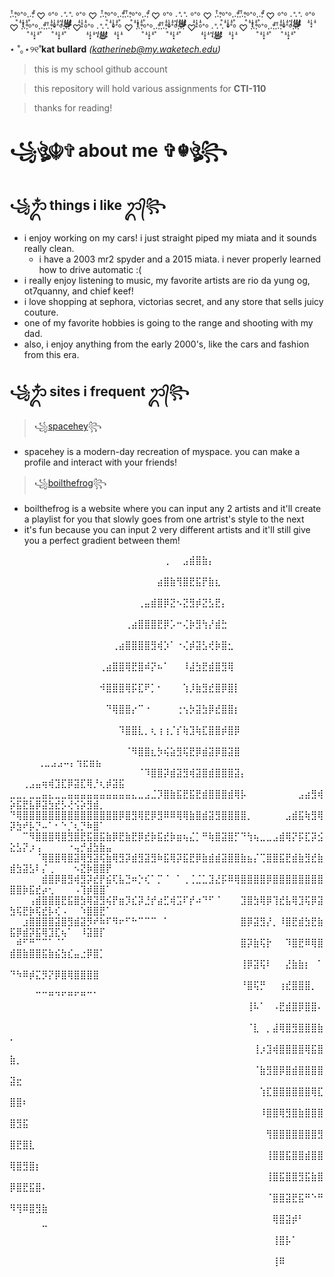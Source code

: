 ‧̍̊·̊‧̥°̩̥˚̩̩̥͙°̩̥‧̥·̊‧̍̊ ♡ °̩̥˚̩̩̥͙°̩̥ ·͙*̩̩͙˚̩̥̩̥*̩̩̥͙·̩̩̥͙*̩̩̥͙˚̩̥̩̥*̩̩͙‧͙ °̩̥˚̩̩̥͙°̩̥ ♡ ‧̍̊·̊‧̥°̩̥˚̩̩̥͙°̩̥‧̥·̊‧̍̊‧̍̊·̊‧̥°̩̥˚̩̩̥͙°̩̥‧̥·̊‧̍̊ ♡ °̩̥˚̩̩̥͙°̩̥ ·͙*̩̩͙˚̩̥̩̥*̩̩̥͙·̩̩̥͙*̩̩̥͙˚̩̥̩̥*̩̩͙‧͙ °̩̥˚̩̩̥͙°̩̥ ♡ ‧̍̊·̊‧̥°̩̥˚̩̩̥͙°̩̥‧̥·̊‧̍̊‧̍̊·̊‧̥°̩̥˚̩̩̥͙°̩̥‧̥·̊‧̍̊ ♡ °̩̥˚̩̩̥͙°̩̥ ·͙*̩̩͙˚̩̥̩̥*̩̩̥͙·̩̩̥͙*̩̩̥͙˚̩̥̩̥*̩̩͙‧͙ °̩̥˚̩̩̥͙°̩̥ ♡ ‧̍̊·̊‧̥°̩̥˚̩̩̥͙°̩̥‧̥·̊‧̍̊‧̍̊·̊‧̥°̩̥˚̩̩̥͙°̩̥‧̥·̊‧̍̊ ♡ °̩̥˚̩̩̥͙°̩̥ ·͙*̩̩͙˚̩̥̩̥*̩̩̥͙·̩̩̥͙*̩̩̥͙˚̩̥̩̥*̩̩͙‧͙ °̩̥˚̩̩̥͙°̩̥ ♡ ‧̍̊·̊‧̥°̩̥˚̩̩̥͙°̩̥‧̥·̊‧̍̊‧̍̊·̊‧̥°̩̥˚̩̩̥͙°̩̥‧̥·̊‧̍̊ ♡ °̩̥˚̩̩̥͙°̩̥ ·͙*̩̩͙˚̩̥̩̥*̩̩̥͙·̩̩̥͙*̩̩̥͙˚̩̥̩̥*̩̩͙‧͙ °̩̥˚̩̩̥͙°̩̥ ♡ ‧̍̊·̊‧̥°̩̥˚̩̩̥͙°̩̥‧̥·̊‧̍̊‧̍̊·̊‧̥°̩̥˚̩̩̥͙°̩̥‧̥·̊‧̍̊ 



⋆ ˚｡⋆୨୧˚**kat bullard**
*(katherineb@my.waketech.edu)*

>this is my school github account

>this repository will hold various assignments for **CTI-110**

>thanks for reading!

# ꧁ঔৣ☬✞ about me ✞☬ঔৣ꧂
## ꧁ᬊᬁ things i like ᬊ᭄꧂
* i enjoy working on my cars! i just straight piped my miata and it sounds really clean.
  * i have a 2003 mr2 spyder and a 2015 miata. i never properly learned how to drive automatic :(
* i really enjoy listening to music, my favorite artists are rio da yung og, ot7quanny, and chief keef!
* i love shopping at sephora, victorias secret, and any store that sells juicy couture.
* one of my favorite hobbies is going to the range and shooting with my dad.
* also, i enjoy anything from the early 2000's, like the cars and fashion from this era.
## ꧁ᬊᬁ sites i frequent ᬊ᭄꧂
>꧁[spacehey](https://spacehey.com/)꧂
- spacehey is a modern-day recreation of myspace. you can make a profile and interact with your friends!
>꧁[boilthefrog](http://boilthefrog.playlistmachinery.com/)꧂
- boilthefrog is a website where you can input any 2 artists and it'll create a playlist for you that slowly goes from one artrist's style to the next
- it's fun because you can input 2 very different artists and it'll still give you a perfect gradient between them!


⠀⠀⠀⠀⠀⠀⠀⠀⠀⠀⠀⠀⠀⠀⠀⠀⠀⠀⠀⠀⠀⠀⠀⠀⢀⠀⠀⣠⣾⣿⣷⡄⠀⠀⠀⠀⠀⠀⠀⠀⠀⠀⠀⠀⠀⠀⠀⠀⠀⠀⠀⠀⠀⠀⠀⠀⠀⠀⠀⠀⠀⠀⠀⠀⠀
⠀⠀⠀⠀⠀⠀⠀⠀⠀⠀⠀⠀⠀⠀⠀⠀⠀⠀⠀⠀⠀⠀⠀⣴⣿⣷⢻⣿⣟⣯⡟⣷⣆⠀⠀⠀⠀⠀⠀⠀⠀⠀⠀⠀⠀⠀⠀⠀⠀⠀⠀⠀⠀⠀⠀⠀⠀⠀⠀⠀⠀⠀⠀⠀⠀
⠀⠀⠀⠀⠀⠀⠀⠀⠀⠀⠀⠀⠀⠀⠀⠀⠀⠀⠀⠀⢀⣤⣾⣿⡿⣝⠢⣝⣻⡾⣝⣣⣟⡄⠀⠀⠀⠀⠀⠀⠀⠀⠀⠀⠀⠀⠀⠀⠀⠀⠀⠀⠀⠀⠀⠀⠀⠀⠀⠀⠀⠀⠀⠀⠀
⠀⠀⠀⠀⠀⠀⠀⠀⠀⠀⠀⠀⠀⠀⠀⠀⠀⠀⢀⣴⣿⣿⣿⣟⡿⡡⠒⢌⡷⣻⢳⡜⣾⣓⠀⠀⠀⠀⠀⠀⠀⠀⠀⠀⠀⠀⠀⠀⠀⠀⠀⠀⠀⠀⠀⠀⠀⠀⠀⠀⠀⠀⠀⠀⠀
⠀⠀⠀⠀⠀⠀⠀⠀⠀⠀⠀⠀⠀⠀⠀⠀⢀⣴⣿⣿⣿⣿⣻⢾⡱⠁⠐⢌⡾⣽⣣⢞⡷⣿⣂⠀⠀⠀⠀⠀⠀⠀⠀⠀⠀⠀⠀⠀⠀⠀⠀⠀⠀⠀⠀⠀⠀⠀⠀⠀⠀⠀⠀⠀⠀
⠀⠀⠀⠀⠀⠀⠀⠀⠀⠀⠀⠀⠀⠀⢀⣴⣿⣿⢿⣟⣿⠾⡝⠦⠁⠀⠀⠸⣼⣳⣟⣾⣿⣻⢿⠀⠀⠀⠀⠀⠀⠀⠀⠀⠀⠀⠀⠀⠀⠀⠀⠀⠀⠀⠀⠀⠀⠀⠀⠀⠀⠀⠀⠀⠀
⠀⠀⠀⠀⠀⠀⠀⠀⠀⠀⠀⠀⠀⠀⠺⣿⣿⣿⢿⡯⣏⠟⡁⠂⠀⠀⠀⢱⡸⣷⣻⣞⣿⡿⣿⡇⠀⠀⠀⠀⠀⠀⠀⠀⠀⠀⠀⠀⠀⠀⠀⠀⠀⠀⠀⠀⠀⠀⠀⠀⠀⠀⠀⠀⠀
⠀⠀⠀⠀⠀⠀⠀⠀⠀⠀⠀⠀⠀⠀⠀⠙⢿⣿⣿⡔⠉⠐⠀⠀⠀⠀⢐⢢⡳⣽⣳⡿⣞⣿⣿⡆⠀⠀⠀⠀⠀⠀⠀⠀⠀⠀⠀⠀⠀⠀⠀⠀⠀⠀⠀⠀⠀⠀⠀⠀⠀⠀⠀⠀⠀
⠀⠀⠀⠀⠀⠀⠀⠀⠀⠀⠀⠀⠀⠀⠀⠀⠀⠹⣿⣿⣇⡀⢆⢰⢰⡈⡎⢷⣹⢷⣏⣿⣿⡾⣿⡿⠀⠀⠀⠀⠀⠀⠀⠀⠀⠀⠀⠀⠀⠀⠀⠀⠀⠀⠀⠀⠀⠀⠀⠀⠀⠀⠀⠀⠀
⠀⠀⠀⠀⠀⠀⠀⠀⠀⠀⠀⠀⠀⠀⠀⠀⠀⠀⠈⠻⣿⣿⣆⡳⢮⣵⣻⢯⣟⡿⣾⣽⡿⣿⣽⣿⠀⠀⠀⠀⠀⠀⠀⠀⠀⠀⠀⠀⠀⠀⠀ ⠀⠀⢀⣀⣠⣠⠤⡄⢲⣖⣶⣦⠀⠀
⠀⠀⠀⠀⠀⠀⠀⠀⠀⠀⠀⠀⠀⠀⠀⠀⠀⠀⠀⠀⠈⠹⣿⣿⡽⣾⣽⣻⢾⣽⣿⣾⣿⣿⣿⣽⡄⠀⠀⠀⠀⠀⠀⠀⠀ ⠀⠀⢀⣠⣤⢶⢾⣹⣏⡿⣽⣏⢿⡘⢆⡾⣽⣯⠀⠀
⣀⣀⡀⣀⣀⣤⣄⣀⣀⣤⣤⣤⣤⣤⣤⣤⣤⣤⣤⣄⣀⣠⣈⡹⣿⣷⣯⣟⣯⣟⣾⣿⣿⣿⣾⢿⡧⠀⠀⠀⠀⠀⠀⠀⠀⣠⣴⣻⢾⡵⣯⣟⣧⡿⣽⣳⣞⡣⢜⢪⡵⣻⣾⡀⠀
⠙⢿⣿⣿⣿⣿⣿⣿⣿⣿⣿⣿⣿⣿⣿⣿⣿⡿⣿⣻⢿⣟⡿⣻⠿⠿⢿⢿⣷⣿⣾⣽⣻⣿⣿⣿⣿⡀⠀⠀⠀⠀⠀⣠⣾⣯⢷⣻⢿⡽⣳⠞⡧⡙⠤⠁⠂⠑⡈⢆⡙⠷⣿⠁⠀
⠀⠀⠉⠻⣿⣿⣿⢿⣿⣻⣿⣟⣯⣿⣯⣷⡿⣟⣷⣟⡿⣞⡷⣯⣞⡷⣶⢦⣌⡁⠛⢷⣿⣽⣿⡋⠙⢳⢦⣀⣀⣠⣾⢿⡝⡯⣏⡽⣪⣕⣣⡝⡰⢠⠀⠀⠀⠀⠐⢤⡚⣼⣳⣷⣤
⠀⠀⠀⠀⠈⢿⣿⣿⢿⣿⣽⢿⣻⣽⢯⣷⢿⣻⡽⣾⣻⣽⣻⠷⣯⢿⡽⣯⣟⡿⣷⣾⣾⣽⣿⣿⣷⣦⡌⢉⣿⣿⣯⣟⣾⣷⣻⣞⣷⣾⣳⣽⣣⠇⡌⢀⠀⠀⠀⠢⣝⡷⣿⣿⡟
⠀⠀⠀⠀⠀⣾⣿⡿⣿⣻⢾⣻⡽⣞⡟⣮⢏⣧⣙⠶⡑⢎⠁⡉⠈⠀⠁⢀⢈⣈⣁⣹⣜⡯⠿⢿⣿⣿⣿⣿⡿⣿⣿⣿⣿⣿⣿⣿⣿⣿⣿⡷⣯⣞⡴⢂⠀⠀⠀⠠⢹⡾⣿⣿⠁
⠀⠀⠀⢠⣾⣿⣿⣿⣟⣯⣿⣳⢿⣽⣻⢮⡟⣶⡹⣎⡽⣘⡞⣴⣋⢾⣩⠏⡞⠴⠙⠋⠈⠀⠀⠀⣹⣿⣳⢿⡿⢹⣞⣧⢿⣹⢯⡿⣽⣳⢯⣟⡷⢯⣞⡧⢎⠠⠀⠀⠱⣿⣿⣟⠁
⠀⠀⣰⣿⣿⣿⣿⣽⣿⣻⣾⣽⡻⠞⠷⠏⠻⠖⠋⠓⠉⠉⠉⠀⠁⠀⠀⠀⠀⠀⠀⠀⠀⠀⠀⠀⣿⡿⣽⣻⡜⡀⠸⣿⣟⣾⣳⣟⣷⣯⡿⣾⡽⣯⢿⣹⣏⢦⠁⠀⠸⣽⣿⡏⠀
⠀⠾⠋⠛⠉⠉⠁⠈⠁⠀⠀⠀⠀⠀⠀⠀⠀⠀⠀⠀⠀⠀⠀⠀⠀⠀⠀⠀⠀⠀⠀⠀⠀⠀⠀⠀⣿⡽⣷⢯⡗⠀⠀⠹⣿⣟⠿⢿⣿⣾⣿⣷⣿⣿⣯⣷⣮⣳⣎⣤⣐⡿⣿⡁⠀
⠀⠀⠀⠀⠀⠀⠀⠀⠀⠀⠀⠀⠀⠀⠀⠀⠀⠀⠀⠀⠀⠀⠀⠀⠀⠀⠀⠀⠀⠀⠀⠀⠀⠀⠀⠀⢸⡿⣽⢯⠇⠀⠀⣜⣷⣷⡆⠀⠁⠙⠳⠿⡾⣍⡻⡝⡿⣿⢿⣿⣿⣿⣿⠀⠀
⠀⠀⠀⠀⠀⠀⠀⠀⠀⠀⠀⠀⠀⠀⠀⠀⠀⠀⠀⠀⠀⠀⠀⠀⠀⠀⠀⠀⠀⠀⠀⠀⠀⠀⠀⠀⠘⣿⢯⡛⠀⠀⢰⣞⣿⣿⣿⡀⠀⠀⠀⠀⠀⠉⠉⠛⠙⠋⠛⠋⠛⠉⠁⠀⠀
⠀⠀⠀⠀⠀⠀⠀⠀⠀⠀⠀⠀⠀⠀⠀⠀⠀⠀⠀⠀⠀⠀⠀⠀⠀⠀⠀⠀⠀⠀⠀⠀⠀⠀⠀⠀⠀⢸⠧⠁⠀⠠⣟⣾⣿⡿⣿⣿⠄⠀⠀⠀⠀⠀⠀⠀⠀⠀⠀⠀⠀⠀⠀⠀⠀
⠀⠀⠀⠀⠀⠀⠀⠀⠀⠀⠀⠀⠀⠀⠀⠀⠀⠀⠀⠀⠀⠀⠀⠀⠀⠀⠀⠀⠀⠀⠀⠀⠀⠀⠀⠀⠀⠈⣇⠀⡀⣼⢿⣿⣻⣿⣿⣿⣷⠄⠀⠀⠀⠀⠀⠀⠀⠀⠀⠀⠀⠀⠀⠀⠀
⠀⠀⠀⠀⠀⠀⠀⠀⠀⠀⠀⠀⠀⠀⠀⠀⠀⠀⠀⠀⠀⠀⠀⠀⠀⠀⠀⠀⠀⠀⠀⠀⠀⠀⠀⠀⠀⠀⢸⡰⣹⢾⣿⣿⣿⣿⢿⣯⣿⣷⡀⠀⠀⠀⠀⠀⠀⠀⠀⠀⠀⠀⠀⠀⠀
⠀⠀⠀⠀⠀⠀⠀⠀⠀⠀⠀⠀⠀⠀⠀⠀⠀⠀⠀⠀⠀⠀⠀⠀⠀⠀⠀⠀⠀⠀⠀⠀⠀⠀⠀⠀⠀⠀⠈⣷⣻⣿⡿⣿⣾⣿⣿⣿⣿⣽⣖⠀⠀⠀⠀⠀⠀⠀⠀⠀⠀⠀⠀⠀⠀
⠀⠀⠀⠀⠀⠀⠀⠀⠀⠀⠀⠀⠀⠀⠀⠀⠀⠀⠀⠀⠀⠀⠀⠀⠀⠀⠀⠀⠀⠀⠀⠀⠀⠀⠀⠀⠀⠀⠀⢱⣏⣿⣿⣿⣿⣿⣿⢿⣏⣿⣿⠆⠀⠀⠀⠀⠀⠀⠀⠀⠀⠀⠀⠀⠀
⠀⠀⠀⠀⠀⠀⠀⠀⠀⠀⠀⠀⠀⠀⠀⠀⠀⠀⠀⠀⠀⠀⠀⠀⠀⠀⠀⠀⠀⠀⠀⠀⠀⠀⠀⠀⠀⠀⠀⠸⣿⣿⢿⣻⣿⣷⣿⣿⣿⣿⣻⣯⠀⠀⠀⠀⠀⠀⠀⠀⠀⠀⠀⠀⠀
⠀⠀⠀⠀⠀⠀⠀⠀⠀⠀⠀⠀⠀⠀⠀⠀⠀⠀⠀⠀⠀⠀⠀⠀⠀⠀⠀⠀⠀⠀⠀⠀⠀⠀⠀⠀⠀⠀⠀⠀⢻⣿⣿⣿⣿⣿⣿⣿⣻⣿⣟⣿⣇⠀⠀⠀⠀⠀⠀⠀⠀⠀⠀⠀⠀
⠀⠀⠀⠀⠀⠀⠀⠀⠀⠀⠀⠀⠀⠀⠀⠀⠀⠀⠀⠀⠀⠀⠀⠀⠀⠀⠀⠀⠀⠀⠀⠀⠀⠀⠀⠀⠀⠀⠀⠀⢸⣿⣿⣯⣿⣿⣾⣿⣿⢿⣿⣻⣿⡆⠀⠀⠀⠀⠀⠀⠀⠀⠀⠀⠀
⠀⠀⠀⠀⠀⠀⠀⠀⠀⠀⠀⠀⠀⠀⠀⠀⠀⠀⠀⠀⠀⠀⠀⠀⠀⠀⠀⠀⠀⠀⠀⠀⠀⠀⠀⠀⠀⠀⠀⠀⢸⣿⣯⣿⣿⣻⣯⣷⣿⡿⣿⣟⣯⣿⠄⠀⠀⠀⠀⠀⠀⠀⠀⠀⠀
⠀⠀⠀⠀⠀⠀⠀⠀⠀⠀⠀⠀⠀⠀⠀⠀⠀⠀⠀⠀⠀⠀⠀⠀⠀⠀⠀⠀⠀⠀⠀⠀⠀⠀⠀⠀⠀⠀⠀⠀⠈⣿⣿⣽⣟⣯⠛⠑⠛⠻⢻⠿⣿⣻⣷⠀⠀⠀⠀⠀⠀⠀⠀⠀⠀
⠀⠀⠀⠀⠀⠀⠀⠀⠀⠀⠀⠀⠀⠀⠀⠀⠀⠀⠀⠀⠀⠀⠀⠀⠀⠀⠀⠀⠀⠀⠀⠀⠀⠀⠀⠀⠀⠀⠀⠀⠀⢿⣿⣽⡾⠃⠀⠀⠀⠀⠀⠀⠀⠀⠉⠀⠀⠀⠀⠀⠀⠀⠀⠀⠀
⠀⠀⠀⠀⠀⠀⠀⠀⠀⠀⠀⠀⠀⠀⠀⠀⠀⠀⠀⠀⠀⠀⠀⠀⠀⠀⠀⠀⠀⠀⠀⠀⠀⠀⠀⠀⠀⠀⠀⠀⠀⢸⣿⡧⠁⠀⠀⠀⠀⠀⠀⠀⠀⠀⠀⠀⠀⠀⠀⠀⠀⠀⠀⠀⠀
⠀⠀⠀⠀⠀⠀⠀⠀⠀⠀⠀⠀⠀⠀⠀⠀⠀⠀⠀⠀⠀⠀⠀⠀⠀⠀⠀⠀⠀⠀⠀⠀⠀⠀⠀⠀⠀⠀⠀⠀⠀⢸⠿⠀⠀⠀⠀⠀⠀⠀⠀⠀⠀⠀⠀⠀⠀⠀⠀⠀⠀⠀⠀⠀⠀
